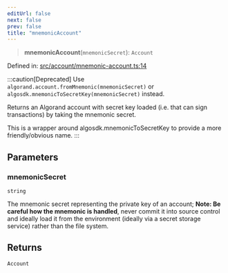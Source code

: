 ```yaml
---
editUrl: false
next: false
prev: false
title: "mnemonicAccount"
---
```


> **mnemonicAccount**(`mnemonicSecret`): `Account`

Defined in: [src/account/mnemonic-account.ts:14](https://github.com/algorandfoundation/algokit-utils-ts/blob/45957336d0cbf88c980c0a3343335a5e5e142c93/src/account/mnemonic-account.ts#L14)

:::caution[Deprecated]
Use `algorand.account.fromMnemonic(mnemonicSecret)` or `algosdk.mnemonicToSecretKey(mnemonicSecret)` instead.

Returns an Algorand account with secret key loaded (i.e. that can sign transactions) by taking the mnemonic secret.

This is a wrapper around algosdk.mnemonicToSecretKey to provide a more friendly/obvious name.
:::

## Parameters

### mnemonicSecret

`string`

The mnemonic secret representing the private key of an account; **Note: Be careful how the mnemonic is handled**,
 never commit it into source control and ideally load it from the environment (ideally via a secret storage service) rather than the file system.

## Returns

`Account`
